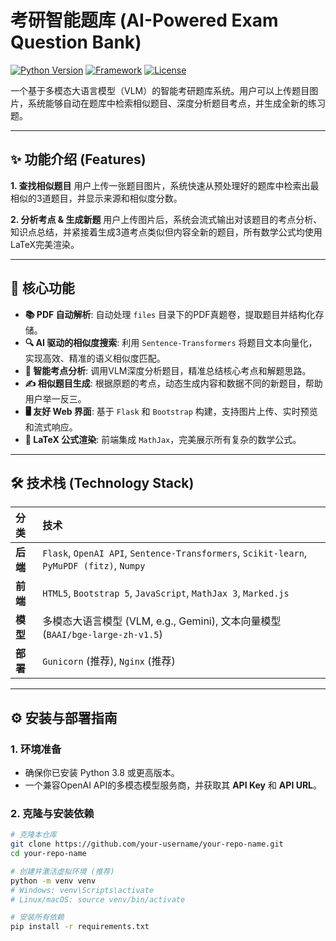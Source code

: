 # 考研智能题库 (AI-Powered Exam Question Bank)

[![Python Version](https://img.shields.io/badge/Python-3.8+-blue.svg)](https://www.python.org/)
[![Framework](https://img.shields.io/badge/Framework-Flask-green.svg)](https://flask.palletsprojects.com/)
[![License](https://img.shields.io/badge/License-MIT-yellow.svg)](https://opensource.org/licenses/MIT)

一个基于多模态大语言模型（VLM）的智能考研题库系统。用户可以上传题目图片，系统能够自动在题库中检索相似题目、深度分析题目考点，并生成全新的练习题。

---

## ✨ 功能介绍 (Features)


**1. 查找相似题目**
用户上传一张题目图片，系统快速从预处理好的题库中检索出最相似的3道题目，并显示来源和相似度分数。


**2. 分析考点 & 生成新题**
用户上传图片后，系统会流式输出对该题目的考点分析、知识点总结，并紧接着生成3道考点类似但内容全新的题目，所有数学公式均使用LaTeX完美渲染。


---

## 🚀 核心功能

*   **📚 PDF 自动解析**: 自动处理 `files` 目录下的PDF真题卷，提取题目并结构化存储。
*   **🔍 AI 驱动的相似度搜索**: 利用 `Sentence-Transformers` 将题目文本向量化，实现高效、精准的语义相似度匹配。
*   **🧠 智能考点分析**: 调用VLM深度分析题目，精准总结核心考点和解题思路。
*   **✍️ 相似题目生成**: 根据原题的考点，动态生成内容和数据不同的新题目，帮助用户举一反三。
*   **🖥️ 友好 Web 界面**: 基于 `Flask` 和 `Bootstrap` 构建，支持图片上传、实时预览和流式响应。
*   **📐 LaTeX 公式渲染**: 前端集成 `MathJax`，完美展示所有复杂的数学公式。

---

## 🛠️ 技术栈 (Technology Stack)

| 分类      | 技术                                                                                             |
| :-------- | :----------------------------------------------------------------------------------------------- |
| **后端**  | `Flask`, `OpenAI API`, `Sentence-Transformers`, `Scikit-learn`, `PyMuPDF (fitz)`, `Numpy`          |
| **前端**  | `HTML5`, `Bootstrap 5`, `JavaScript`, `MathJax 3`, `Marked.js`                                   |
| **模型**  | 多模态大语言模型 (VLM, e.g., Gemini), 文本向量模型 (`BAAI/bge-large-zh-v1.5`)                      |
| **部署**  | `Gunicorn` (推荐), `Nginx` (推荐)                                                                |

---

## ⚙️ 安装与部署指南

### 1. 环境准备

*   确保你已安装 Python 3.8 或更高版本。
*   一个兼容OpenAI API的多模态模型服务商，并获取其 **API Key** 和 **API URL**。

### 2. 克隆与安装依赖

```bash
# 克隆本仓库
git clone https://github.com/your-username/your-repo-name.git
cd your-repo-name

# 创建并激活虚拟环境 (推荐)
python -m venv venv
# Windows: venv\Scripts\activate
# Linux/macOS: source venv/bin/activate

# 安装所有依赖
pip install -r requirements.txt
